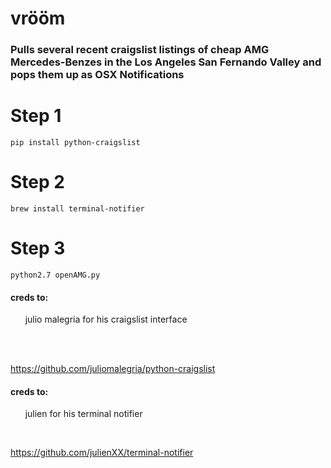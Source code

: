# vrööm
### Pulls several recent craigslist listings of cheap AMG Mercedes-Benzes in the Los Angeles San Fernando Valley and pops them up as OSX Notifications

# Step 1
```
pip install python-craigslist
```
# Step 2
```
brew install terminal-notifier
```
# Step 3
```
python2.7 openAMG.py
```

#### creds to: 
&nbsp;&nbsp;&nbsp;&nbsp;&nbsp;&nbsp;julio malegria for his craigslist interface</p><br>
&nbsp;&nbsp;&nbsp;&nbsp;&nbsp;&nbsp;<p>https://github.com/juliomalegria/python-craigslist</p>

#### creds to: 
&nbsp;&nbsp;&nbsp;&nbsp;&nbsp;&nbsp;julien for his terminal notifier

&nbsp;&nbsp;&nbsp;&nbsp;&nbsp;&nbsp;<p>https://github.com/julienXX/terminal-notifier </p>





